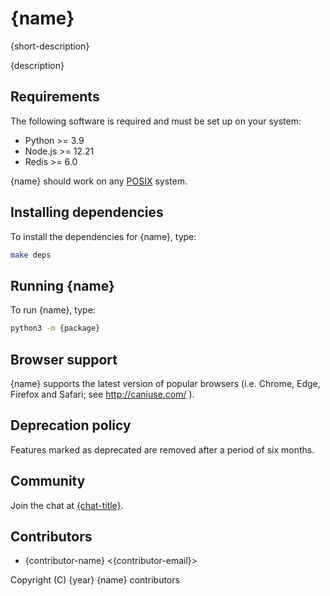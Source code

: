 # {name}

{short-description}

{description}

## Requirements

The following software is required and must be set up on your system:

* Python >= 3.9
* Node.js >= 12.21
* Redis >= 6.0

{name} should work on any [POSIX](https://en.wikipedia.org/wiki/POSIX) system.

## Installing dependencies

To install the dependencies for {name}, type:

```sh
make deps
```

## Running {name}

To run {name}, type:

```sh
python3 -m {package}
```

## Browser support

{name} supports the latest version of popular browsers (i.e. Chrome, Edge, Firefox and Safari; see
http://caniuse.com/ ).

## Deprecation policy

Features marked as deprecated are removed after a period of six months.

## Community

Join the chat at [{chat-title}]({chat-url}).

## Contributors

* {contributor-name} &lt;{contributor-email}>

Copyright (C) {year} {name} contributors
